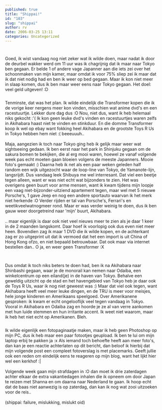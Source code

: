 ```yaml
---
published: true
title: "Shippai!"
id: "103"
slug: "shippai"
author: rv
date: 2006-03-25 13:11
categories: Uncategorized
---
```

<a href="https://photos1.blogger.com/blogger/5743/1473/1600/IMG_2573.jpg"><img style="display:block;text-align:center;cursor:pointer;margin:0 auto 10px;" src="https://photos1.blogger.com/blogger/5743/1473/400/IMG_2573.jpg" alt="" border="0" /></a><br />Goed, ik wist vandaag nog niet zeker wat ik wilde doen, maar nadat ik door de deurbel wakker werd om 11 uur was ik chagrijnig dat ik maar naar Tokyo ben gegaan. Er belde 1 of andere vage Japanner aan die iets zei over het schoonmaken van mijn kamer, maar omdat ik voor 75% sliep zei ik maar dat ik dat niet nodig had en ben ik weer op bed gegaan. Maar ik kon niet meer in slaap komen, dus ik ben maar weer eens naar Tokyo gegaan. Het doel: veel geld uitgeven! :D<br /><br /><a href="https://photos1.blogger.com/blogger/5743/1473/1600/IMG_2577.jpg"><img style="display:block;text-align:center;cursor:pointer;margin:0 auto 10px;" src="https://photos1.blogger.com/blogger/5743/1473/400/IMG_2577.jpg" alt="" border="0" /></a>Tenminste, dat was het plan. Ik wilde eindelijk die Transformer kopen die ik de vorige keer nergens meer kon vinden, misschien wat anime dvd's en een racestuurtje. Lekker dure dag dus :O Nou, niet dus, want ik heb helemaal niks gekocht :'( Ik kon geen leuke dvd's vinden en racestuurtjes waren zelfs in Akihabara haast niet te vinden en stinkduur. En die domme Transformer koop ik wel op ebay want fokking heel Akihabara en de grootste Toys R Us in Tokyo hebben hem niet :( beeeuuuh..<br /><br />Maja, aangezien ik toch naar Tokyo ging heb ik gelijk maar weer wat sightseeing gedaan. Ik ben eerst naar het park in Shinjuku gegaan om de sakura bomen te bekijken, die al erg mooi waren, hoewel ze vanaf volgende week pas echt moeten gaan bloeien volgens de meeste Japanners. Mooie foto's gemaakt :) Daarna heb ik net als een paar weken geleden half random een wijk uitgezocht waar de loop-line van Tokyo, de Yamanote-lijn, langsrijdt. Dus vandaag leek Shibuya me wel interresant. Dat viel een beetje tegen alleen, want er was niet echt wat bijzonders te zien. Het was overigens geen buurt voor arme mensen, want ik kwam tijdens mijn loopje een vaag niet-bijzonder-uitziend apartement tegen, maar wel met 5 nieuwe Porsche's, 1 gave Jeep en nog een andere sportauto waarvan ik het merk niet herkende :O Verder rijden er tal van Porsche's, Ferrari's en weetikveelwatnogmeer rond. Maar er was verder weinig te doen, dus ik ben gauw weer doorgetreind naar 'mijn' buurt, Akihabara.<br /><br />.. maar eigenlijk is daar ook niet veel nieuws meer te zien als je daar 1 keer in de 2 maanden langskomt. Daar hoef ik voorlopig ook dus even niet meer heen. Bovendien zag ik maar 1 DVD die ik wilde kopen, en de achterkant zag er zo uitgeprint uit dat ik vermoed dat het een import is uit China of Hong Kong ofzo, en niet bepaald betrouwbaar. Dat ook maar via internet bestellen dan.. O ja, en weer geen Transformer :X<br /><br /><a href="https://photos1.blogger.com/blogger/5743/1473/1600/IMG_2611.jpg"><img style="display:block;text-align:center;cursor:pointer;margin:0 auto 10px;" src="https://photos1.blogger.com/blogger/5743/1473/400/IMG_2611.jpg" alt="" border="0" /></a><br />Dus omdat ik toch niks beters te doen had, ben ik na Akihabara naar Shinbashi gegaan, waar je de monorail kan nemen naar Odaiba, een winkelcentrum op een eiland(je) in de haven van Tokyo. Behalve een geweldig uitzicht op de stad en het havengebied van Tokyo heb je daar ook de Toys R Us, waar ik nog niet geweest was :) Maar dat viel ook tegen, want Akihabara heeft veel meer leuke dingen, en de TRU is meer voor meisjes, hele jonge kinderen en Amerikaans speelgoed. Over Amerikanene gesproken: ik kwam er echt ongelooflijk veel tegen vandaag in Tokyo. Vooral in Akihabara en Odaiba zag en hoorde je ze al van verre aankomen met hun luide stemmen en hun irritante accent. Ik weet niet waarom, maar ik heb het niet echt op Amerikanen. Bleh.<br /><br /><a href="https://photos1.blogger.com/blogger/5743/1473/1600/IMG_2617.jpg"><img style="display:block;text-align:center;cursor:pointer;margin:0 auto 10px;" src="https://photos1.blogger.com/blogger/5743/1473/400/IMG_2617.jpg" alt="" border="0" /></a>Ik wilde eigenlijk een fotopaginaatje maken, maar ik heb geen Photoshop op mijn PC, dus ik heb maar een paar fotootjes geupload. Ik ben te lui om mijn laptop erbij te pakken ja :x Als iemand toch behoefte heeft aan meer foto's, dan kan je een reactie achterlaten op dit bericht, dan beloof ik hierbij dat mijn volgende post een compleet fotoverslag is met placemarks. Geeft jullie ook een reden om eindelijk eens te reageren op mijn blog, want het lijkt hier wel een kerkhof :|<br /><br />Volgende week gaan mijn strafdagen in :O dan moet ik drie zaterdagen achter elkaar de extra vakantiedagen inhalen die ik opneem om door Japan te reizen met Shanna en om daarna naar Nederland te gaan. Ik hoop echt dat de baas niet aanwezig is op zaterdag, dan kan ik nog wat zooi uitzoeken voor de reis..<br /><br />(shippai: failure, mislukking, mislukt oid)